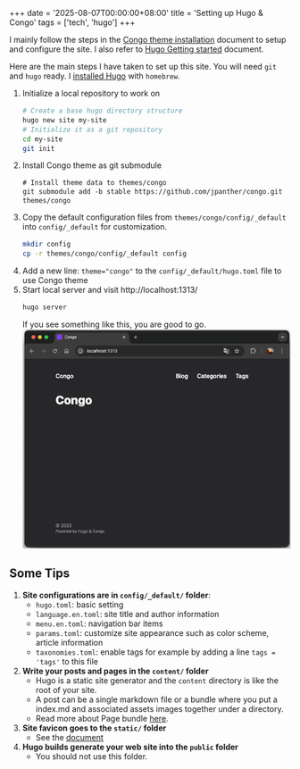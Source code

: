+++
date = '2025-08-07T00:00:00+08:00'
title = 'Setting up Hugo & Congo'
tags = ['tech', 'hugo']
+++

I mainly follow the steps in the [Congo theme installation](https://jpanther.github.io/congo/docs/installation/) document to setup and configure the site. I also refer to [Hugo Getting started](https://gohugo.io/getting-started/) document.

Here are the main steps I have taken to set up this site. You will need  `git` and `hugo` ready. 
I [installed Hugo](https://gohugo.io/installation/) with `homebrew`.

1. Initialize a local repository to work on
    ```bash
    # Create a base hugo directory structure
    hugo new site my-site
    # Initialize it as a git repository
    cd my-site
    git init
    ```
2. Install Congo theme as git submodule 
    ```
    # Install theme data to themes/congo
    git submodule add -b stable https://github.com/jpanther/congo.git themes/congo
    ```
3. Copy the default configuration files from `themes/congo/config/_default` into `config/_default` for customization.
    ```bash
    mkdir config
    cp -r themes/congo/config/_default config
    ```
4. Add a new line: `theme="congo"` to the `config/_default/hugo.toml` file to use Congo theme
5. Start local server and visit http://localhost:1313/
    ```bash
    hugo server
    ```
    If you see something like this, you are good to go.
    ![initial congo screenshot](congo-initial.png "Initial view of a Hugo-Congo site")


## Some Tips

1. **Site configurations are in `config/_default/` folder**:
    - `hugo.toml`: basic setting
    - `language.en.toml`: site title and author information 
    - `menu.en.toml`: navigation bar items
    - `params.toml`: customize site appearance such as color scheme, article information
    - `taxonomies.toml`: enable tags for example by adding a line `tags = 'tags'` to this file
2. **Write your posts and pages in the `content/` folder**
    - Hugo is a static site generator and the `content` directory is like the root of your site.
    - A post can be a single markdown file or a bundle where you put a index.md and associated assets images together under a directory.
    - Read more about Page bundle [here](https://gohugo.io/content-management/page-bundles/). 
3. **Site favicon goes to the `static/` folder** 
    - See the [document](https://jpanther.github.io/congo/docs/partials/#favicons)
4. **Hugo builds generate your web site into the `public` folder**
    - You should not use this folder.

    
